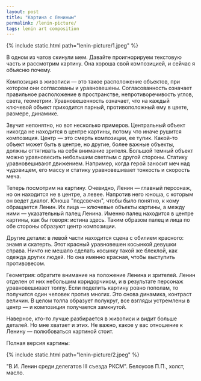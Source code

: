 ```yaml
---
layout: post
title: "Картина с Лениным"
permalink: /lenin-picture/
tags: lenin art composition
---
```


{% include static.html path="lenin-picture/1.jpeg" %}

В одном из чатов скинули мем. Давайте проигнорируем текстовую часть и рассмотрим
картину. Она хороша свой композицией, и сейчас я объясню почему.

Композиция в живописи — это такое расположение объектов, при котором они
согласованы и уравновешены. Согласованность означает правильное расположение в
пространстве, непротиворечивость углов, света, геометрии. Уравновешенность
означает, что на каждый ключевой объект приходится парный, противоположный ему в
цвете, размере, динамике.

Звучит непонятно, но вот несколько примеров. Центральный объект никогда не
находится в центре картины, потому что иначе рушится композиция. Центр — это
смерть композиции, ее тупик. Какой-то объект может быть в центре, но другие,
более важные объекты, должны оттягивать на себя внимание зрителя. Большой темный
объект можно уравновесить небольшим светлым с другой стороны. Статику
уравновешивают движением. Например, когда герой заносит меч над чудовищем, его
массу и статику уравновешивает тонкость и скорость меча.

Теперь посмотрим на картину. Очевидно, Ленин — главный персонаж, но он находится
не в центре, а левее. Напротив него юноша, с которым он ведет диалог. Юноша
"подсвечен", чтобы было понятно, к кому обращается Ленин. Их лица — ключевые
объекты картины, а между ними — указательный палец Ленина. Именно палец
находится в центре картины, как бы говоря: истина здесь. Таким образом палец и
лица по обе стороны образуют центр композиции.

Другие детали: в левой части находится сцена с обилием красного: знамя и
скатерть. Этот красный уравновешен косынкой девушки справа. Ничто не мешало
сделать косынку такой же блеклой, как одежда других людей. Но она именно
красная, чтобы выступить противовесом.

Геометрия: обратите внимание на положение Ленина и зрителей. Ленин отделен от
них небольшим коридорчиком, и в результате персонаж уравновешивает толпу. Если
поделить картину ровно пополам, то получится один человек против многих. Это
снова динамика, контраст величин. В целом толпа образует полукруг, все взгляды
устремлены в центр — и композиция получается замкнутой.

Наверное, кто-то лучше разбирается в живописи и видит больше деталей. Но мне
хватает и этих. Не важно, какое у вас отношение к Ленину — полюбоваться картиной
стоит.

Полная версия картины:

{% include static.html path="lenin-picture/2.jpeg" %}

"В.И. Ленин среди делегатов III съезда РКСМ". Белоусов П.П., холст, масло.
